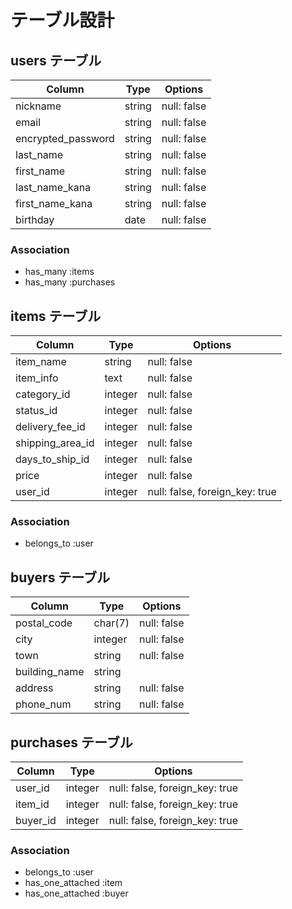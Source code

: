 # テーブル設計

## users テーブル

| Column             | Type   | Options     |
| ------------------ | ------ | ----------- |
| nickname           | string | null: false |
| email              | string | null: false |
| encrypted_password | string | null: false |
| last_name          | string | null: false |
| first_name         | string | null: false |
| last_name_kana     | string | null: false |
| first_name_kana    | string | null: false |
| birthday           | date   | null: false |

### Association

- has_many :items
- has_many :purchases



## items テーブル

| Column           | Type    | Options                        |
| ---------------- | ------- | ------------------------------ |
| item_name        | string  | null: false                    |
| item_info        | text    | null: false                    |
| category_id      | integer | null: false                    |
| status_id        | integer | null: false                    |
| delivery_fee_id  | integer | null: false                    |
| shipping_area_id | integer | null: false                    |
| days_to_ship_id  | integer | null: false                    |
| price            | integer | null: false                    |
| user_id          | integer | null: false, foreign_key: true |

### Association

- belongs_to :user



## buyers テーブル

| Column           | Type        | Options                        |
| ---------------- | ----------- | ------------------------------ |
| postal_code      | char(7)     | null: false                    |
| city             | integer     | null: false                    |
| town             | string      | null: false                    |
| building_name    | string      |                                |
| address          | string      | null: false                    |
| phone_num        | string      | null: false                    |



## purchases テーブル

| Column      | Type        | Options                        |
| ----------- | ----------- | ------------------------------ |
| user_id     | integer     | null: false, foreign_key: true |
| item_id     | integer     | null: false, foreign_key: true |
| buyer_id    | integer     | null: false, foreign_key: true |


### Association

- belongs_to :user
- has_one_attached :item
- has_one_attached :buyer